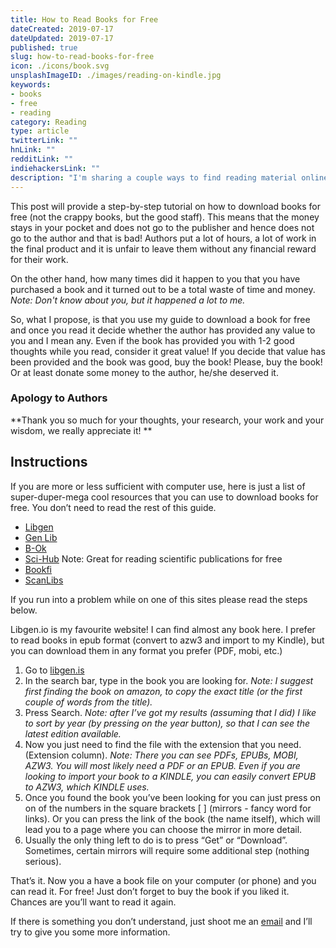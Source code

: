 ```yaml
---
title: How to Read Books for Free
dateCreated: 2019-07-17
dateUpdated: 2019-07-17
published: true
slug: how-to-read-books-for-free
icon: ./icons/book.svg
unsplashImageID: ./images/reading-on-kindle.jpg
keywords:
- books
- free
- reading
category: Reading
type: article
twitterLink: ""
hnLink: ""
redditLink: ""
indiehackersLink: ""
description: "I'm sharing a couple ways to find reading material online"
---
```


This post will provide a step-by-step tutorial on how to download books for free (not the crappy books, but the good staff). This means that the money stays in your pocket and does not go to the publisher and hence does not go to the author and that is bad! Authors put a lot of hours, a lot of work in the final product and it is unfair to leave them without any financial reward for their work.

On the other hand, how many times did it happen to you that you have purchased a book and it turned out to be a total waste of time and money.
_Note: Don't know about you, but it happened a lot to me._

So, what I propose, is that you use my guide to download a book for free and once you read it decide whether the author has provided any value to you and I mean any. Even if the book has provided you with 1-2 good thoughts while you read, consider it great value! If you decide that value has been provided and the book was good, buy the book! Please, buy the book! Or at least donate some money to the author, he/she deserved it.

### Apology to Authors
**Thank you so much for your thoughts, your research, your work and your wisdom, we really appreciate it! **

## Instructions
If you are more or less sufficient with computer use, here is just a list of super-duper-mega cool resources that you can use to download books for free. You don’t need to read the rest of this guide.


* [Libgen](http://libgen.rs)
* [Gen Lib](http://gen.lib.rus.ec/)
* [B-Ok](https://b-ok.org/)
* [Sci-Hub](http://sci-hub.io/)
Note: Great for reading scientific publications for free
* [Bookfi](http://en.bookfi.net/)
* [ScanLibs](http://scanlibs.com/)

If you run into a problem while on one of this sites please read the steps below.

Libgen.io is my favourite website! I can find almost any book here. I prefer to read books in epub format (convert to azw3 and import to my Kindle), but you can download them in any format you prefer (PDF, mobi, etc.)

1. Go to [libgen.is](http://libgen.is)
2. In the search bar, type in the book you are looking for.
_Note: I suggest first finding the book on amazon, to copy the exact title (or the first couple of words from the title)._
3. Press Search.
_Note: after I’ve got my results (assuming that I did) I like to sort by year (by pressing on the year button), so that I can see the latest edition available._
4. Now you just need to find the file with the extension that you need. (Extension column).
_Note: There you can see PDFs, EPUBs, MOBI, AZW3. You will most likely need a PDF or an EPUB. Even if you are looking to import your book to a KINDLE, you can easily convert EPUB to AZW3, which KINDLE uses._
5. Once you found the book you’ve been looking for you can just press on on of the numbers in the square brackets [ ] (mirrors - fancy word for links). Or you can press the link of the book (the name itself), which will lead you to a page where you can choose the mirror in more detail.
6. Usually the only thing left to do is to press “Get” or “Download”. Sometimes, certain mirrors will require some additional step (nothing serious).

That’s it. Now you a have a book file on your computer (or phone) and you can read it. For free! Just don’t forget to buy the book if you liked it. Chances are you’ll want to read it again.

If there is something you don’t understand, just shoot me an [email](mailto:kireevr1996@gmail.com)
 and I’ll try to give you some more information.
